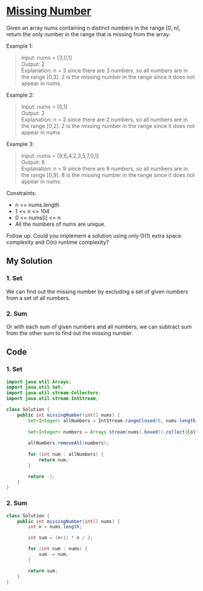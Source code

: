 # [Missing Number](https://leetcode.com/problems/missing-number/)
Given an array nums containing n distinct numbers in the range [0, n], return the only number in the range that is missing from the array.

 

Example 1:

>Input: nums = [3,0,1]<br/>
>Output: 2<br/>
>Explanation: n = 3 since there are 3 numbers, so all numbers are in the range [0,3]. 2 is the missing number in the range since it does not appear in nums.<br/>

Example 2:

>Input: nums = [0,1]<br/>
>Output: 2<br/>
>Explanation: n = 2 since there are 2 numbers, so all numbers are in the range [0,2]. 2 is the missing number in the range since it does not appear in nums.<br/>

Example 3:

>Input: nums = [9,6,4,2,3,5,7,0,1]<br/>
>Output: 8<br/>
>Explanation: n = 9 since there are 9 numbers, so all numbers are in the range [0,9]. 8 is the missing number in the range since it does not appear in nums.<br/>
 

Constraints:

- n == nums.length
- 1 <= n <= 104
- 0 <= nums[i] <= n
- All the numbers of nums are unique.
 

Follow up: Could you implement a solution using only O(1) extra space complexity and O(n) runtime complexity?

## My Solution
### 1. Set
We can find out the missing number by excluding a set of given numbers from a set of all numbers.

### 2. Sum
Or with each sum of given numbers and all numbers, we can subtract sum from the other sum to find out the missing number.

## Code
### 1. Set
```java
import java.util.Arrays;
import java.util.Set;
import java.util.stream.Collectors;
import java.util.stream.IntStream;

class Solution {
    public int missingNumber(int[] nums) {
        Set<Integer> allNumbers = IntStream.rangeClosed(0, nums.length).boxed().collect(Collectors.toSet());
        
        Set<Integer> numbers = Arrays.stream(nums).boxed().collect(Collectors.toSet());
        
        allNumbers.removeAll(numbers);
        
        for (int num : allNumbers) {
            return num;
        }

        return -1;
    }
}
```

### 2. Sum
```java
class Solution {
    public int missingNumber(int[] nums) {
        int n = nums.length;

        int sum = (n+1) * n / 2;

        for (int num : nums) {
            sum -= num;
        }

        return sum;
    }
}
```
